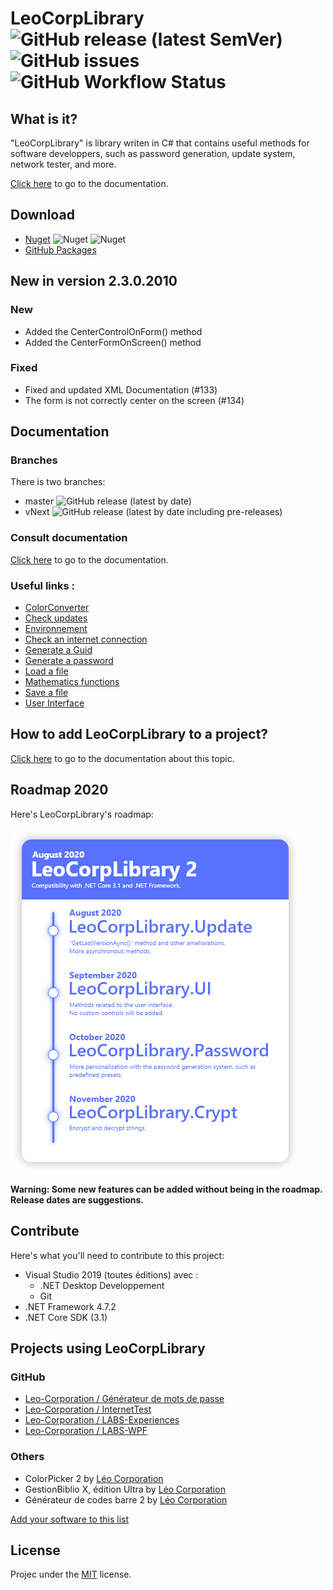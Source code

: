 # LeoCorpLibrary ![GitHub release (latest SemVer)](https://img.shields.io/github/v/release/Leo-Corporation/LeoCorpLibrary) ![GitHub issues](https://img.shields.io/github/issues/Leo-Corporation/LeoCorpLibrary) ![GitHub Workflow Status](https://img.shields.io/github/workflow/status/Leo-Corporation/LeoCorpLibrary/.NET%20Framework)
## What is it?
"LeoCorpLibrary" is library writen in C# that contains useful methods for software developpers, such as password generation, update system, network tester, and more.

[Click here](https://github.com/Leo-Corporation/LeoCorpLibrary/wiki) to go to the documentation.

## Download
* [Nuget](https://www.nuget.org/packages/LeoCorpLibrary) ![Nuget](https://img.shields.io/nuget/v/LeoCorpLibrary) ![Nuget](https://img.shields.io/nuget/dt/LeoCorpLibrary)
* [GitHub Packages](https://github.com/Leo-Corporation/LeoCorpLibrary/packages/345951)

## New in version 2.3.0.2010
### New
- Added the CenterControlOnForm() method
- Added the CenterFormOnScreen() method
### Fixed
- Fixed and updated XML Documentation (#133)
- The form is not correctly center on the screen (#134)

## Documentation
### Branches
There is two branches:
- master ![GitHub release (latest by date)](https://img.shields.io/github/v/release/Leo-Corporation/LeoCorpLibrary)
- vNext ![GitHub release (latest by date including pre-releases)](https://img.shields.io/github/v/release/Leo-Corporation/LeoCorpLibrary?include_prereleases)
### Consult documentation
[Click here](https://github.com/Leo-Corporation/LeoCorpLibrary/wiki/) to go to the documentation.
### Useful links :
* [ColorConverter](https://github.com/Leo-Corporation/LeoCorpLibrary/wiki/Colors-converter)
* [Check updates](https://github.com/Leo-Corporation/LeoCorpLibrary/wiki/Check-for-updates)
* [Environnement](https://github.com/Leo-Corporation/LeoCorpLibrary/wiki/Environnement)
* [Check an internet connection](https://github.com/Leo-Corporation/LeoCorpLibrary/wiki/Verify-an-internet-connection)
* [Generate a Guid](https://github.com/Leo-Corporation/LeoCorpLibrary/wiki/Generate-a-Guid)
* [Generate a password](https://github.com/Leo-Corporation/LeoCorpLibrary/wiki/Generate-a-password)
* [Load a file](https://github.com/Leo-Corporation/LeoCorpLibrary/wiki/load-a-file)
* [Mathematics functions](https://github.com/Leo-Corporation/LeoCorpLibrary/wiki/Mathematics-functions)
* [Save a file](https://github.com/Leo-Corporation/LeoCorpLibrary/wiki/Save-in-a-file)
* [User Interface](https://github.com/Leo-Corporation/LeoCorpLibrary/wiki/User-Interface)

## How to add LeoCorpLibrary to a project?
[Click here](https://github.com/Leo-Corporation/LeoCorpLibrary/wiki/installer-LeoCorpLibrary#1-ajouter-la-bibliothèque-dans-un-projet) to go to the documentation about this topic.

## Roadmap 2020
Here's LeoCorpLibrary's roadmap:
<p style="text-align: center;">

![Roadmap](https://raw.githubusercontent.com/Leo-Corporation/LeoCorp-Docs/master/Roadmaps/LeoCorpLibrary/LeoCorpLibrary%20Roadmap%202020.png)

</p>

**Warning: Some new features can be added without being in the roadmap. Release dates are suggestions.**

## Contribute
Here's what you'll need to contribute to this project:
- Visual Studio 2019 (toutes éditions) avec :
   - .NET Desktop Developpement
   - Git
- .NET Framework 4.7.2
- .NET Core SDK (3.1)

## Projects using LeoCorpLibrary
### GitHub
- [Leo-Corporation / Générateur de mots de passe](https://github.com/Leo-Corporation/Generateur-de-mots-de-passe)
- [Leo-Corporation / InternetTest](https://github.com/Leo-Corporation/InternetTest)
- [Leo-Corporation / LABS-Experiences](https://github.com/Leo-Corporation/LABS-Experiences)
- [Leo-Corporation / LABS-WPF](https://github.com/Leo-Corporation/LABS-WPF)
### Others
- ColorPicker 2 by [Léo Corporation](https://leopeyronnet.wixsite.com/leopeyronnetcorp)
- GestionBiblio X, édition Ultra by [Léo Corporation](https://leopeyronnet.wixsite.com/leopeyronnetcorp)
- Générateur de codes barre 2 by [Léo Corporation](https://leopeyronnet.wixsite.com/leopeyronnetcorp)

[Add your software to this list](https://github.com/Leo-Corporation/LeoCorpLibrary/issues/new?assignees=&labels=ajout+cr%C3%A9dit&template=credit_projet.md&title=%5BCr%C3%A9dit-Projet%5D+)
## License
Projec under the [MIT](https://github.com/Leo-Corporation/LeoCorpLibrary/blob/master/LICENSE.md) license.
